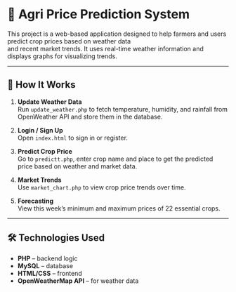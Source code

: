 # 🌾 Agri Price Prediction System

This project is a web-based application designed to help farmers and users predict crop prices based on weather data  
and recent market trends. It uses real-time weather information and displays graphs for visualizing trends.

---

## 🔧 How It Works

1. **Update Weather Data**  
   Run `update_weather.php` to fetch temperature, humidity, and rainfall from OpenWeather API and store them in the database.

2. **Login / Sign Up**  
   Open `index.html` to sign in or register.

3. **Predict Crop Price**  
   Go to `predictt.php`, enter crop name and place to get the predicted price based on weather and market data.

4. **Market Trends**  
   Use `market_chart.php` to view crop price trends over time.

5. **Forecasting**  
   View this week’s minimum and maximum prices of 22 essential crops.

---

## 🛠️ Technologies Used

- **PHP** – backend logic  
- **MySQL** – database  
- **HTML/CSS** – frontend  
- **OpenWeatherMap API** – for weather data
